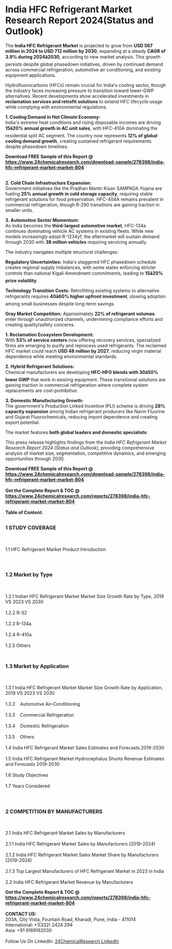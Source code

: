 <h1>India HFC Refrigerant Market Research Report 2024(Status and Outlook)</h1><p>The <strong>India HFC Refrigerant Market</strong> is projected to grow from <strong>USD 567 million in 2024 to USD 712 million by 2030</strong>, expanding at a steady <strong>CAGR of 3.9% during 2024â2030</strong>, according to new market analysis. This growth persists despite global phasedown initiatives, driven by continued demand across commercial refrigeration, automotive air conditioning, and existing equipment applications.</p><p>Hydrofluorocarbons (HFCs) remain crucial for India's cooling sector, though the industry faces increasing pressure to transition toward lower-GWP alternatives. Recent developments show accelerated investments in <strong>reclamation services and retrofit solutions</strong> to extend HFC lifecycle usage while complying with environmental regulations.</p><p><strong>1. Cooling Demand in Hot Climate Economy:</strong><br>
India's extreme heat conditions and rising disposable incomes are driving <strong>15â20% annual growth in AC unit sales</strong>, with HFC-410A dominating the residential split AC segment. The country now represents <strong>12% of global cooling demand growth</strong>, creating sustained refrigerant requirements despite phasedown timelines.</p><div><b>Download FREE Sample of this Report @ 
            <a href="https://www.24chemicalresearch.com/download-sample/278398/india-hfc-refrigerant-market-market-804">
            https://www.24chemicalresearch.com/download-sample/278398/india-hfc-refrigerant-market-market-804</a></b></div><br><p><strong>2. Cold Chain Infrastructure Expansion:</strong><br>
Government initiatives like the Pradhan Mantri Kisan SAMPADA Yojana are fueling <strong>25% annual growth in cold storage capacity</strong>, requiring stable refrigerant solutions for food preservation. HFC-404A remains prevalent in commercial refrigeration, though R-290 transitions are gaining traction in smaller units.</p><p><strong>3. Automotive Sector Momentum:</strong><br>
As India becomes the <strong>third-largest automotive market</strong>, HFC-134a continues dominating vehicle AC systems in existing fleets. While new models increasingly adopt R-1234yf, the aftermarket will sustain demand through 2030 with <strong>38 million vehicles</strong> requiring servicing annually.</p><p>The industry navigates multiple structural challenges:</p><p><strong>Regulatory Uncertainties:</strong> India's staggered HFC phasedown schedule creates regional supply imbalances, with some states enforcing stricter controls than national Kigali Amendment commitments, leading to <strong>15â20% price volatility</strong>.</p><p><strong>Technology Transition Costs:</strong> Retrofitting existing systems to alternative refrigerants requires <strong>40â60% higher upfront investment</strong>, slowing adoption among small businesses despite long-term savings.</p><p><strong>Gray Market Competition:</strong> Approximately <strong>22% of refrigerant volumes</strong> enter through unauthorized channels, undermining compliance efforts and creating quality/safety concerns.</p><p><strong>1. Reclamation Ecosystem Development:</strong><br>
With <strong>53% of service centers</strong> now offering recovery services, specialized firms are emerging to purify and reprocess used refrigerants. The reclaimed HFC market could reach <strong>USD 48 million by 2027</strong>, reducing virgin material dependence while meeting environmental standards.</p><p><strong>2. Hybrid Refrigerant Solutions:</strong><br>
Chemical manufacturers are developing <strong>HFC-HFO blends with 30â50% lower GWP</strong> that work in existing equipment. These transitional solutions are gaining traction in commercial refrigeration where complete system replacements are cost-prohibitive.</p><p><strong>3. Domestic Manufacturing Growth:</strong><br>
The government's Production Linked Incentive (PLI) scheme is driving <strong>28% capacity expansion</strong> among Indian refrigerant producers like Navin Fluorine and Gujarat Fluorochemicals, reducing import dependence and creating export potential.</p><p>The market features <strong>both global leaders and domestic specialists</strong>: </p><p>This press release highlights findings from the <em>India HFC Refrigerant Market Research Report 2024 (Status and Outlook)</em>, providing comprehensive analysis of market size, segmentation, competitive dynamics, and emerging opportunities through 2030.</p><div><b>Download FREE Sample of this Report @ 
            <a href="https://www.24chemicalresearch.com/download-sample/278398/india-hfc-refrigerant-market-market-804">
            https://www.24chemicalresearch.com/download-sample/278398/india-hfc-refrigerant-market-market-804</a></b></div><br><div><b>Get the Complete Report & TOC @ 
            <a href="https://www.24chemicalresearch.com/reports/278398/india-hfc-refrigerant-market-market-804">
            https://www.24chemicalresearch.com/reports/278398/india-hfc-refrigerant-market-market-804</a></b></div><br>
            <b>Table of Content:</b><p><h2><span style="font-size:16px"><strong>1 STUDY COVERAGE</strong></span></h2><br />
<p>1.1 HFC Refrigerant Market Product Introduction</p><br />
<h2><span style="font-size:16px"><strong>1.2 Market by Type</strong></span></h2><br />
<p>1.2.1 Indian HFC Refrigerant Market Market Size Growth Rate by Type, 2019 VS 2023 VS 2030<br /><br />
1.2.2 R-32&nbsp;&nbsp; &nbsp;<br /><br />
1.2.3 R-134a<br /><br />
1.2.4 R-410a<br /><br />
1.2.5 Others<br /><br />
<h2><span style="font-size:16px"><strong>1.3 Market by Application</strong></span></h2><br />
<p>1.3.1 India HFC Refrigerant Market Market Size Growth Rate by Application, 2019 VS 2023 VS 2030<br /><br />
1.3.2&nbsp;&nbsp; &nbsp;Automotive Air-Conditioning<br /><br />
1.3.3&nbsp;&nbsp; &nbsp;Commercial Refrigeration<br /><br />
1.3.4&nbsp;&nbsp; &nbsp;Domestic Refrigeration<br /><br />
1.3.5&nbsp;&nbsp; &nbsp;Others<br /><br />
1.4 India HFC Refrigerant Market Sales Estimates and Forecasts 2019-2030<br /><br />
1.5 India HFC Refrigerant Market Hydrocephalus Shunts Revenue Estimates and Forecasts 2019-2030<br /><br />
1.6 Study Objectives<br /><br />
1.7 Years Considered</p><br />
<h2><span style="font-size:16px"><strong>2 COMPETITION BY MANUFACTURERS</strong></span></h2><br />
<p>2.1 India HFC Refrigerant Market Sales by Manufacturers<br /><br />
2.1.1 India HFC Refrigerant Market Sales by Manufacturers (2019-2024)<br /><br />
2.1.2 India HFC Refrigerant Market Sales Market Share by Manufacturers (2019-2024)<br /><br />
2.1.3 Top Largest Manufacturers of HFC Refrigerant Market in 2023 in India<br /><br />
2.2 India HFC Refrigerant Market Revenue by Manufacturers<br</p><div><b>Get the Complete Report & TOC @ 
            <a href="https://www.24chemicalresearch.com/reports/278398/india-hfc-refrigerant-market-market-804">
            https://www.24chemicalresearch.com/reports/278398/india-hfc-refrigerant-market-market-804</a></b></div><br><b>CONTACT US:</b><br>
            203A, City Vista, Fountain Road, Kharadi, Pune, India - 411014<br>
            International: +1(332) 2424 294<br>
            Asia: +91 9169162030 <br><br>
            Follow Us On LinkedIn: <a href="https://www.linkedin.com/company/24chemicalresearch/">24ChemicalResearch LinkedIn</a>